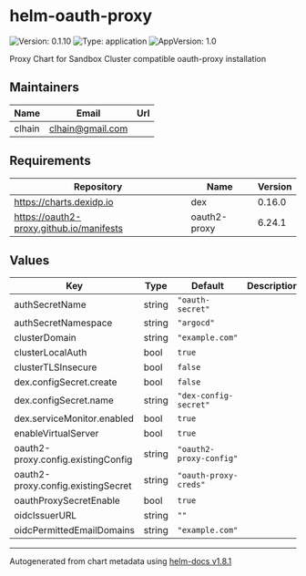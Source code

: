 # helm-oauth-proxy

![Version: 0.1.10](https://img.shields.io/badge/Version-0.1.10-informational?style=flat-square) ![Type: application](https://img.shields.io/badge/Type-application-informational?style=flat-square) ![AppVersion: 1.0](https://img.shields.io/badge/AppVersion-1.0-informational?style=flat-square)

Proxy Chart for Sandbox Cluster compatible oauth-proxy installation

## Maintainers

| Name | Email | Url |
| ---- | ------ | --- |
| clhain | <clhain@gmail.com> |  |

## Requirements

| Repository | Name | Version |
|------------|------|---------|
| https://charts.dexidp.io | dex | 0.16.0 |
| https://oauth2-proxy.github.io/manifests | oauth2-proxy | 6.24.1 |

## Values

| Key | Type | Default | Description |
|-----|------|---------|-------------|
| authSecretName | string | `"oauth-secret"` |  |
| authSecretNamespace | string | `"argocd"` |  |
| clusterDomain | string | `"example.com"` |  |
| clusterLocalAuth | bool | `true` |  |
| clusterTLSInsecure | bool | `false` |  |
| dex.configSecret.create | bool | `false` |  |
| dex.configSecret.name | string | `"dex-config-secret"` |  |
| dex.serviceMonitor.enabled | bool | `true` |  |
| enableVirtualServer | bool | `true` |  |
| oauth2-proxy.config.existingConfig | string | `"oauth2-proxy-config"` |  |
| oauth2-proxy.config.existingSecret | string | `"oauth-proxy-creds"` |  |
| oauthProxySecretEnable | bool | `true` |  |
| oidcIssuerURL | string | `""` |  |
| oidcPermittedEmailDomains | string | `"example.com"` |  |

----------------------------------------------
Autogenerated from chart metadata using [helm-docs v1.8.1](https://github.com/norwoodj/helm-docs/releases/v1.8.1)
